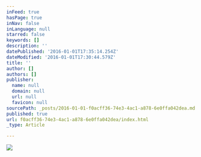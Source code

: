 ```yaml
---
inFeed: true
hasPage: true
inNav: false
inLanguage: null
starred: false
keywords: []
description: ''
datePublished: '2016-01-01T17:35:14.254Z'
dateModified: '2016-01-01T17:30:44.579Z'
title: ''
author: []
authors: []
publisher:
  name: null
  domain: null
  url: null
  favicon: null
sourcePath: _posts/2016-01-01-f0acff36-74e3-4ac1-a878-6e0ffa042dea.md
published: true
url: f0acff36-74e3-4ac1-a878-6e0ffa042dea/index.html
_type: Article

---
```

![](https://the-grid-user-content.s3-us-west-2.amazonaws.com/a66b7fbd-68ab-4860-9170-e1c9a7a5e4e9.jpg)